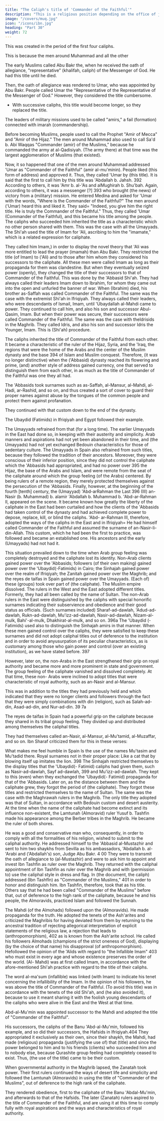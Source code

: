 ```yaml
---
title: "The Caliph's title of 'Commander of the Faithful'"
description: "This is a religious position depending on the office of judge and connected with court practice"
image: "/covers/muq.jpg"
icon: "/icons/ibn.jpg"
heading: "Part 30"
weight: 72
---
```




This was created in the period of the first four caliphs.

 This is because the men around Muhammad and all the other 

The early Muslims called Abu Bakr the, when he received the oath of allegiance, "representative" (khalifah, caliph) of the Messenger of God. He had this title <!-- of God. This form (of address) was used  -->until he died. 

Then, the oath of allegiance was rendered to Umar, who was appointed by Abu Bakr. People called Umar the "Representative of the Representative of the Messenger of God." However, they considered the title cumbersome. 

<!-- It was long and had a succession of
genitives.  -->
- With successive caliphs, this title would become longer, so <!--  and longer and end up as a tongue twister, and (the title) would no longer be distinct and recognizable because of the great number of dependent genitives. Therefore, --> they replaced the title<!--  by some other one appropriate to a (caliph) -->.

The leaders of military missions used to be called "amirs," a fail (formation) connected with imarah (commandership). 

Before becoming Muslims, people used to call the Prophet "Amir of Mecca" and "Amir of the Hijaz." The men around Muhammad also used to call Sa'd b. Abi Waqqas "Commander (amir) of the Muslims," because he commanded the army at al-Qadisiyah. (The army there) at that time was the largest agglomeration of Muslims (that existed).

Now, it so happened that one of the men around Muhammad addressed
'Umar as "Commander of the Faithful" (amir al-mu'minin). People liked (this form
of address) and approved it. Thus, they called 'Umar by (this title). It is said that the
first to call him by this title was 'Abdallah b. Jahsh. 392 According to others, it was
'Amr b. al-'As and alMughirah b. Shu'bah. Again, according to others, it was a
messenger [?] 393 who brought (the news) of victory from a (military) mission. He
entered Medina and asked for 'Umar with the words, "Where is the Commander of
the Faithful?" The men around ('Umar) heard this and liked it. They said= "Indeed,
you give him the right title. He is truly the Commander of the Faithful." Thus, they
called 'Umar (Commander of the Faithful), and this became his title among the
people. The caliphs who succeeded him inherited the title as a characteristic which
no other person shared with them. This was the case with all the Umayyads.
The Shi'ah used the title of Imam for 'Ali, ascribing to him the "imamate,"
which is a related expression for caliphate. 

They called him Imam,) in order to
display the novel theory that 'Ali was more entitled to lead the prayer (imamah) than
Abu Bakr. They restricted the title (of Imam) to ('Ali) and to those after him whom
they considered his successors to the caliphate. All these men were called Imam as
long as their propaganda for them was clandestine. But when they eventually seized
power (openly), they changed the title of their successors to that of Commander of
the Faithful. This was done by the 'Abbasid Shi'ah. They had always called their
leaders Imam down to Ibrahim, for whom they came out into the open and unfurled
the banner of war. When (Ibrahim) died, his brother as-Saffah was called
Commander of the Faithful. The same was the case with the extremist Shi'ah in
Ifriqiyah. They always called their leaders, who were descendants of Ismail, Imam,
until 'Ubaydallah al-Mahdi came to power. They continued to call him, and also his
son and successor Abul-Qasim, Imam. But when their power was secure, their
successors were called Commander of the Faithful. The same was the case with theIdrisids in the Maghrib. They called Idris, and also his son and successor Idris the
Younger, Imam. This is (Shi'ah) procedure.


The caliphs inherited the title of Commander of the Faithful from each other.
It became a characteristic of the ruler of the Hijaz, Syria, and the 'Iraq, the regions
that were the home of the Arabs and the center of the Muslim dynasty and the base
394 of Islam and Muslim conquest. Therefore, (it was no longer distinctive) when
the ('Abbasid) dynasty reached its flowering and prime, (and) another style of
address gained currency, one that served to distinguish them from each other, in as
much as the title of Commander of the Faithful was one they all had. 

The 'Abbasids took surnames such as as-Saffah, al-Mansur, al-Mahdi, al-Hadi, ar-Rashid, and so on, and thus created a sort of cover to guard their proper names against abuse by the tongues of the common people and protect them against profanation. 

They continued with that custom down to the end of the dynasty. 

The Ubaydid (Fatimids) in Ifriqiyah and Egypt followed their example.

The Umayyads refrained from that (for a long time). The earlier Umayyads
in the East had done so, in keeping with their austerity and simplicity. Arab manners
and aspirations had not yet been abandoned in their time, and (the Umayyads) had
not yet exchanged Bedouin characteristics for those of sedentary culture. The
Umayyads in Spain also refrained from such titles, because they followed the
tradition of their ancestors. Moreover, they were conscious of their inferior position,
since they did not control the caliphate which the 'Abbasids had appropriated, and
had no power over 395 the Hijaz, the base of the Arabs and Islam, and were remote
from the seat of the caliphate around which the group feeling (of the Arabs)
centered. By being rulers of a remote region, they merely protected themselves
against the persecution of the 'Abbasids. Finally, however, at the beginning of the
fourth [tenth] century, the (Umayyad) 'Abd-arRahman the Last 396 (III) an-Nasir (b.
Muhammad) b. alamir 'Abdallah b. Muhammad b. 'Abd-ar-Rahman II, appeared on
the scene. It became known how greatly the liberty of the caliphate in the East had
been curtailed and how the clients of the 'Abbasids had taken control of the dynasty
and had achieved complete power to depose, replace, kill, or blind the caliphs. 'Abd-
ar-Rahman III, therefore, adopted the ways of the caliphs in the East and in
Ifriqiyah= He had himself called Commander of the Faithful and assumed the
surname of an-Nasir-li-din-Allah. This custom, which he had been the first to
practice, was followed and became an established one. His ancestors and the early
(Umayyads) had not had it.

This situation prevailed down to the time when Arab group feeling was
completely destroyed and the caliphate lost its identity. Non-Arab clients gained
power over the 'Abbasids; followers (of their own making) gained power over the
'Ubaydid(-Fatimids) in Cairo; the Sinhajah gained power over the realm of Ifriqiyah;
the Zanitah gained power over the Maghrib; and the reyes de taifas in Spain gained
power over the Umayyads. (Each of) these (groups) took over part of (the caliphate).
The Muslim empire dissolved. The rulers in the West and the East adopted different
titles. Formerly, they had all been called by the name of Sultan.
The non-Arab rulers in the East were distinguished by the caliphs with
special honorific surnames indicating their subservience and obedience and their
good status as officials. (Such surnames included) Sharaf-ad-dawlah, 'Adud-ad-
dawlah, Rukn-ad-dawlah, Mu'izz-ad-dawlah, Nasir-ad-dawlah, Nizam-al-mulk,
Bahi'-al-mulk, Dhakhirat-al-mulk, and so on. 396a The 'Ubaydid (-Fatimids) used
also to distinguish the Sinhajah amirs in that manner. When these men gained
control over the caliphs, they were satisfied to keep these surnames and did not
adopt caliphal titles out of deference to the institution and in order to avoid anyusurpation of its peculiar characteristics, as is customary among those who gain power and control (over an existing institution), as we have stated before. 397

However, later on, the non-Arabs in the East strengthened their grip on royal authority and became more and more prominent in state and government. The group feeling of the caliphate vanished and dissolved completely. At that time, these non-
Arabs were inclined to adopt titles that were characteristic of royal authority, such
as an-Nasir and al-Mansur. 

This was in addition to the titles they had previously held and which indicated that they were no longer clients and followers through the fact that they were simply combinations with din (religion), such as Salah-ad-din,
Asad-ad-din, and Nur-ad-din. 39 7a

The reyes de taifas in Spain had a powerful grip on the caliphate because they shared in its tribal group feeling. They divided up and distributed among themselves the caliphal titles. 

They had themselves called an-Nasir, al-Mansur, al-Mu'tamid, al-Muzaffar, and so on. Ibn Sharaf criticized them
for this in these verses:

What makes me feel humble in Spain
Is the use of the names Mu'tasim and Mu'tadid there.
Royal surnames not in their proper place:
Like a cat that by blowing itself up imitates the lion. 398
The Sinhajah restricted themselves to the display titles that the 'Ubaydid(-
Fatimid) caliphs had given them, such as Nasir-ad-dawlah, Sayf ad-dawlah, 399 and
Mu'izz-ad-dawlah. They kept to this (even) when they exchanged the 'Ubaydid(-
Fatimid) propaganda for that of the 'Abbasids. Later on, as the distance between
them and the caliphate grew, they forgot the period of (the caliphate). They forgot
these titles and restricted themselves to the name of Sultan. The same was the case
with the Maghrawah rulers in the Maghrib. The only title they adopted was that of
Sultan, in accordance with Bedouin custom and desert austerity.
At the time when the name of the caliphate had become extinct and its
influence non-existent, the Lamtunah (Almoravid) ruler Yusuf b. Tashfin made his
appearance among the Berber tribes in the Maghrib. He became the ruler of both
shores. 

He was a good and conservative man who, consequently, in order to comply
with all the formalities of his religion, wished to submit to the caliphal authority. He
addressed himself to the 'Abbasid al-Mustazhir and sent to him two shaykhs from
Sevilla as his ambassadors, 'Abdallah b. al-'Arabi and ('Abdallah's) son, Judge Abu
Bakr. 4 00 They were to transmit the oath of allegiance to (al-Mustazhir) and were to
ask him to appoint and invest Ibn Tashfin as ruler over the Maghrib. They returned
with the caliphal appointment of Ibn Tashfin as ruler over the Maghrib and with
(permission to) use the caliphal style in dress and flag. In (the document, the caliph)
addressed (Ibn TashfIn) as "Commander of the Muslims," 401 in order to honor and
distinguish him. Ibn Tashfin, therefore, took that as his title. Others say that he had
been called "Commander of the Muslims" before that, out of deference to the high
rank of the caliphate, because he and his people, the Almoravids, practiced Islam
and followed the Sunnah.

The Mahdi (of the Almohads) followed upon the (Almoravids). He made
propaganda for the truth. He adopted the tenets of the Ash'arites and criticized the
Maghribis for having deviated from them by returning to the ancestral tradition of
rejecting allegorical interpretation of explicit statements of the religious law, a
rejection that leads to (anthropomorphism), 402 as is known from the Ash'arite
school. He called his followers Almohads (champions of the strict oneness of God),
displaying (by the choice of that name) his disapproval (of anthropomorphism). Hefollowed the opinion of the 'Alids with regard to "the Infallible Imam" 403 who must exist in every age and whose existence preserves the order of the world. (Al-
Mahdi) was at first called Imam, in accordance with the afore-mentioned Shi'ah
practice with regard to the title of their caliphs. 

The word al-ma'sum (infallible) was linked (with Imam) to indicate his tenet concerning the infallibility of the Imam. In
the opinion of his followers, he was above the title of Commander of the Faithful.
(To avoid this title) was in accordance with the tenets of the old Shi'ah, and (he also
avoided it), because to use it meant sharing it with the foolish young descendants of
the caliphs who were alive in the East and the West at that time. 

Abd-al-Mu'min was appointed successor to the Mahdi and adopted the title of "Commander of the Faithful". 

His successors, the caliphs of the Banu 'Abd-al-Mu'min, followed his example, and so did their successors, the Hafsids in Ifriqiyah.404 They appropriated it exclusively as their own, since their shaykh, the Mahdi, had made (religious)
propaganda (justifying the use of) that (title) and since the power belonged to him and to his friends (clients) who succeeded him and to nobody else, because Qurashite group feeling had completely ceased to exist. Thus, (the use of the title)
came to be their custom.

When governmental authority in the Maghrib lapsed, the Zanatah took power. Their first rulers continued the ways of desert life and simplicity and followed the Lamtunah (Almoravids) in using the title of "Commander of the Muslims", out of deference to the high rank of the caliphate. 

They rendered obedience, first to the caliphate of the Banu 'Abdal-Mu'min, and afterwards to that of the Hafsids. The
later (Zanatah) rulers aspired to the title of Commander of the Faithful, and are using it at this time to comply fully with royal aspirations and the ways and characteristics of royal authority. 


